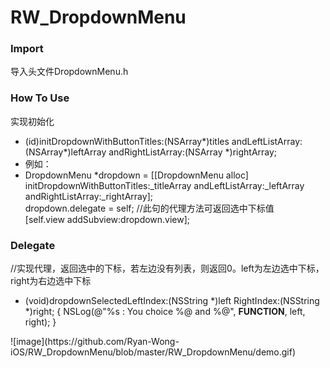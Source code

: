# RW_DropdownMenu

### Import
导入头文件DropdownMenu.h

### How To Use
实现初始化
- (id)initDropdownWithButtonTitles:(NSArray*)titles andLeftListArray:(NSArray*)leftArray andRightListArray:(NSArray *)rightArray;
- 例如：
- DropdownMenu *dropdown = [[DropdownMenu alloc] initDropdownWithButtonTitles:_titleArray andLeftListArray:_leftArray andRightListArray:_rightArray];
<br/>  dropdown.delegate = self;   //此句的代理方法可返回选中下标值
<br/>  [self.view addSubview:dropdown.view];

### Delegate
//实现代理，返回选中的下标，若左边没有列表，则返回0。left为左边选中下标，right为右边选中下标
- (void)dropdownSelectedLeftIndex:(NSString *)left RightIndex:(NSString *)right; {
    NSLog(@"%s : You choice %@ and %@", __FUNCTION__, left, right);
}




<p>
![image](https://github.com/Ryan-Wong-iOS/RW_DropdownMenu/blob/master/RW_DropdownMenu/demo.gif)
</p>
